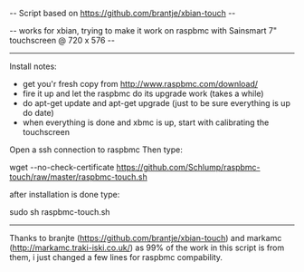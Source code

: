 --  Script based on https://github.com/brantje/xbian-touch -- 


-- works for xbian, trying to make it work on raspbmc with Sainsmart 7" touchscreen @ 720 x 576 --

---------------------------------------------------------------------------------------------------
Install notes:

- get you'r fresh copy from http://www.raspbmc.com/download/
- fire it up and let the raspbmc do its upgrade work (takes a while)
- do apt-get update and apt-get upgrade (just to be sure everything is up do date)
- when everything is done and xbmc is up, start with calibrating the touchscreen


Open a ssh connection to raspbmc
Then type:

wget --no-check-certificate https://github.com/Schlump/raspbmc-touch/raw/master/raspbmc-touch.sh

after installation is done type:

sudo sh raspbmc-touch.sh 


---------------------------------------------------------------------------------------------------

Thanks to branjte (https://github.com/brantje/xbian-touch) and  markamc (http://markamc.traki-iski.co.uk/)
as 99% of the work in this script is from them, i just changed a few lines for raspbmc compability.
